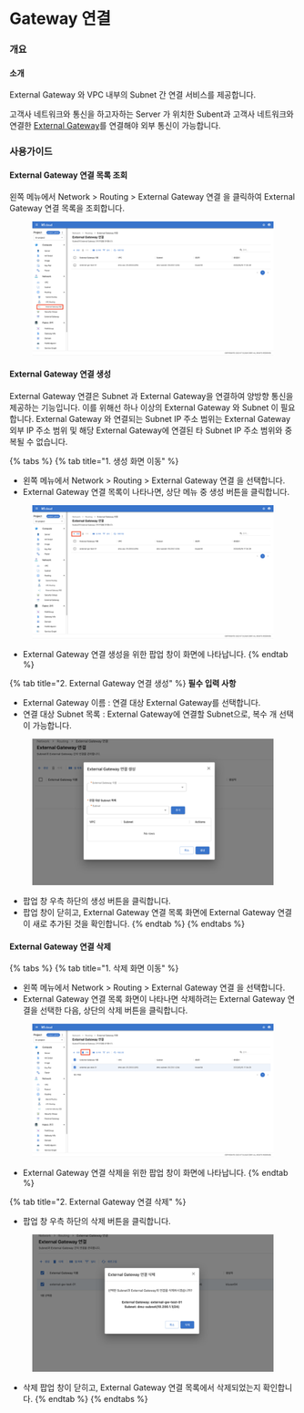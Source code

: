 # Gateway 연결

### 개요

#### 소개

External Gateway 와 VPC 내부의 Subnet 간 연결 서비스를 제공합니다.

고객사 네트워크와 통신을 하고자하는 Server 가 위치한 Subent과 고객사 네트워크와 연결한 [External Gateway](external-gateway-1.md)를 연결해야 외부 통신이 가능합니다.&#x20;



### 사용가이드

#### External Gateway 연결 목록 조회

왼쪽 메뉴에서 Network > Routing > External Gateway 연결 을 클릭하여 External Gateway 연결 목록을 조회합니다.

<figure><img src="../.gitbook/assets/image (21).png" alt=""><figcaption></figcaption></figure>



#### External Gateway 연결 생성

External Gateway 연결은 Subnet 과 External Gateway을 연결하여 양방향 통신을 제공하는 기능입니다. 이를 위해선 하나 이상의 External Gateway 와 Subnet 이 필요합니다. External Gateway 와 연결되는 Subnet IP 주소 범위는 External Gateway 외부 IP 주소 범위 및 해당 External Gateway에 연결된 타 Subnet IP 주소 범위와 중복될 수 없습니다.

{% tabs %}
{% tab title="1. 생성 화면 이동" %}
* 왼쪽 메뉴에서 Network > Routing > External Gateway 연결 을 선택합니다.
* External Gateway 연결 목록이 나타나면, 상단 메뉴 중 생성 버튼을 클릭합니다.

<figure><img src="../.gitbook/assets/image (50).png" alt=""><figcaption></figcaption></figure>

* External Gateway 연결 생성을 위한 팝업 창이 화면에 나타납니다.
{% endtab %}

{% tab title="2. External Gateway 연결 생성" %}
**필수 입력 사항**

* External Gateway 이름 :  연결 대상 External Gateway를 선택합니다.
* 연결 대상 Subnet 목록 :  External Gateway에 연결할 Subnet으로, 복수 개 선택이 가능합니다.

<figure><img src="../.gitbook/assets/image (177).png" alt=""><figcaption></figcaption></figure>

* 팝업 창 우측 하단의 생성 버튼을 클릭합니다.
* 팝업 창이 닫히고, External Gateway 연결 목록 화면에 External Gateway 연결이 새로 추가된 것을 확인합니다.
{% endtab %}
{% endtabs %}



#### External Gateway 연결 삭제&#x20;

{% tabs %}
{% tab title="1. 삭제 화면 이동" %}
* 왼쪽 메뉴에서 Network > Routing > External Gateway 연결 을 선택합니다.
* External Gateway 연결 목록 화면이 나타나면 삭제하려는 External Gateway 연결을 선택한 다음, 상단의 삭제 버튼을 클릭합니다.

<figure><img src="../.gitbook/assets/image (93).png" alt=""><figcaption></figcaption></figure>

* External Gateway 연결 삭제을 위한 팝업 창이 화면에 나타납니다.
{% endtab %}

{% tab title="2. External Gateway 연결 삭제" %}
* 팝업 창 우측 하단의 삭제 버튼을 클릭합니다.

<figure><img src="../.gitbook/assets/image (49).png" alt=""><figcaption></figcaption></figure>

* 삭제 팝업 창이 닫히고, External Gateway 연결 목록에서 삭제되었는지 확인합니다.
{% endtab %}
{% endtabs %}


